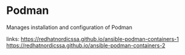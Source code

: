 # Podman

Manages installation and configuration of Podman

links:
https://redhatnordicssa.github.io/ansible-podman-containers-1
https://redhatnordicssa.github.io/ansible-podman-containers-2
